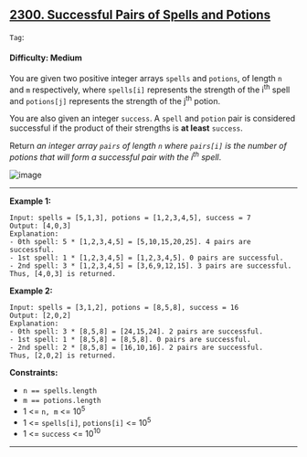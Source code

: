 ## [2300. Successful Pairs of Spells and Potions](https://leetcode.com/problems/successful-pairs-of-spells-and-potions/)

```Tag```:

#### Difficulty: Medium

You are given two positive integer arrays ```spells``` and ```potions```, of length ```n``` and ```m``` respectively, where ```spells[i]``` represents the strength of the i<sup>th</sup> spell and ```potions[j]``` represents the strength of the j<sup>th</sup> potion.

You are also given an integer ```success```. A ```spell``` and ```potion``` pair is considered successful if the product of their strengths is __at least__ ```success```.

Return _an integer array ```pairs``` of length ```n``` where ```pairs[i]``` is the number of potions that will form a successful pair with the i<sup>th</sup> spell_.

![image](https://user-images.githubusercontent.com/35042430/229330289-8210caac-d551-4241-9b4f-96e404a6f24f.png)

---

__Example 1:__
```
Input: spells = [5,1,3], potions = [1,2,3,4,5], success = 7
Output: [4,0,3]
Explanation:
- 0th spell: 5 * [1,2,3,4,5] = [5,10,15,20,25]. 4 pairs are successful.
- 1st spell: 1 * [1,2,3,4,5] = [1,2,3,4,5]. 0 pairs are successful.
- 2nd spell: 3 * [1,2,3,4,5] = [3,6,9,12,15]. 3 pairs are successful.
Thus, [4,0,3] is returned.
```

__Example 2:__
```
Input: spells = [3,1,2], potions = [8,5,8], success = 16
Output: [2,0,2]
Explanation:
- 0th spell: 3 * [8,5,8] = [24,15,24]. 2 pairs are successful.
- 1st spell: 1 * [8,5,8] = [8,5,8]. 0 pairs are successful. 
- 2nd spell: 2 * [8,5,8] = [16,10,16]. 2 pairs are successful. 
Thus, [2,0,2] is returned.
```

__Constraints:__

- ```n == spells.length```
- ```m == potions.length```
- 1 <= ```n, m``` <= 10<sup>5</sup>
- 1 <= ```spells[i]```, ```potions[i]``` <= 10<sup>5</sup>
- 1 <= ```success``` <= 10<sup>10</sup>

---

